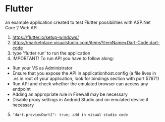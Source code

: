 # Flutter
an example application created to test Flutter possibilities with ASP.Net Core 2 Web API
1. https://flutter.io/setup-windows/
2. https://marketplace.visualstudio.com/items?itemName=Dart-Code.dart-code
3. type 'flutter run' to run the application
4. IMPORTANT! To run API you have to follow along:
  * Run your VS as Administrator
  * Ensure that you expose the API in applicationhost.config (a file lives in .vs in root of your application, look for bindings section with port 57971)
          <binding protocol="http" bindingInformation="*:57971:localhost" />
          <binding protocol="http" bindingInformation="*:57971:127.0.0.1" />
          <binding protocol="http" bindingInformation="*:57971:192.168.1.1" />
  * Run API and check whether the emulated browser can access any endpoint
  * Adding an appropriate rule in Firewall may be necessary
  * Disable proxy settings in Android Studio and on emulated device if necessary
  5.     "dart.previewDart2": true; add in visual studio code
